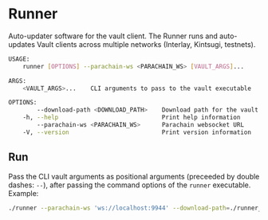 # Runner

Auto-updater software for the vault client. The Runner runs and auto-updates Vault clients across multiple networks (Interlay, Kintsugi,
testnets).


```bash
USAGE:
    runner [OPTIONS] --parachain-ws <PARACHAIN_WS> [VAULT_ARGS]...

ARGS:
    <VAULT_ARGS>...    CLI arguments to pass to the vault executable

OPTIONS:
        --download-path <DOWNLOAD_PATH>    Download path for the vault executable [default: .]
    -h, --help                             Print help information
        --parachain-ws <PARACHAIN_WS>      Parachain websocket URL
    -V, --version                          Print version information
```

## Run
Pass the CLI vault arguments as positional arguments (preceeded by double dashes: `--`), after passing the command options of the `runner` executable. Example:
```bash
./runner --parachain-ws 'ws://localhost:9944' --download-path=./runner_tmp_dir -- --bitcoin-rpc-url 'http://localhost:18443' --bitcoin-rpc-user rpcuser --bitcoin-rpc-pass rpcpassword --keyfile keyfile.json --keyname 0xa81f76187f1e5d2059f67439c4242a92a5cd66a409579db73f156c6e2aae5102 --faucet-url 'http://localhost:3033' --auto-register=KSM=faucet --btc-parachain-url 'ws://localhost:9944'
```

